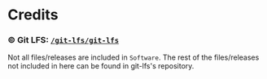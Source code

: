 # Credits

### © Git LFS: [`/git-lfs/git-lfs`](https://github.com/git-lfs/git-lfs`)

Not all files/releases are included in `Software`. The rest of the files/releases not included in here can be found in git-lfs's repository.
